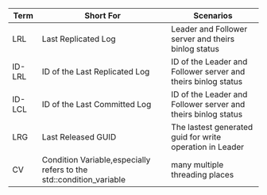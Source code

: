 |Term|Short For|Scenarios|
|--|--|--|
|LRL|Last Replicated Log|Leader and Follower server and theirs binlog status|
|ID-LRL|ID of the Last Replicated Log|ID of the Leader and Follower server and theirs binlog status|
|ID-LCL|ID of the Last Committed Log|ID of the Leader and Follower server and theirs binlog status|
|LRG|Last Released GUID|The lastest generated guid for write operation in Leader|
|CV|Condition Variable,especially refers to the std::condition_variable|many multiple threading places|